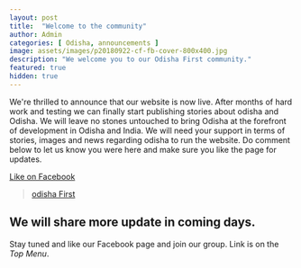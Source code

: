 ```yaml
---
layout: post
title:  "Welcome to the community"
author: Admin
categories: [ Odisha, announcements ]
image: assets/images/p20180922-cf-fb-cover-800x400.jpg
description: "We welcome you to our Odisha First community."
featured: true
hidden: true
---
```


We're thrilled to announce that our website is now live. After months of hard work and testing we can finally start publishing stories about odisha and Odisha. We will leave no stones untouched to bring Odisha at the forefront of development in Odisha and India. We will need your support in terms of stories, images and news regarding odisha to run the website. Do comment below to let us know you were here and make sure you like the page for updates.

<a href="https://facebook.com/odishafirst">Like on Facebook</a>

<div class="fb-page" data-href="https://www.facebook.com/OdishaFirstOfficial" data-small-header="false" data-adapt-container-width="true" data-hide-cover="false" data-show-facepile="true"><blockquote cite="https://www.facebook.com/odishafirst" class="fb-xfbml-parse-ignore"><a href="https://www.facebook.com/odishafirst">odisha First</a></blockquote></div>

## We will share more update in coming days.
Stay tuned and like our Facebook page and join our group. Link is on the *Top Menu*.


<div id="fb-root"></div>
<script>(function(d, s, id) {
  var js, fjs = d.getElementsByTagName(s)[0];
  if (d.getElementById(id)) return;
  js = d.createElement(s); js.id = id;
  js.src = 'https://connect.facebook.net/en_GB/sdk.js#xfbml=1&version=v3.1';
  fjs.parentNode.insertBefore(js, fjs);
}(document, 'script', 'facebook-jssdk'));</script>
